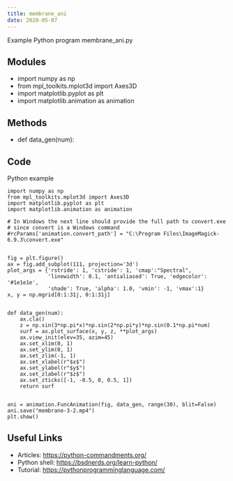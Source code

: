 ```yaml
---
title: membrane_ani
date: 2020-05-07
---
```

Example Python program membrane_ani.py

## Modules

* import numpy as np
* from mpl_toolkits.mplot3d import Axes3D
* import matplotlib.pyplot as plt
* import matplotlib.animation as animation

## Methods

* def data_gen(num):

## Code

Python example

    import numpy as np
    from mpl_toolkits.mplot3d import Axes3D
    import matplotlib.pyplot as plt
    import matplotlib.animation as animation
    
    # In Windows the next line should provide the full path to convert.exe
    # since convert is a Windows command
    #rcParams['animation.convert_path'] = "C:\Program Files\ImageMagick-6.9.3\convert.exe"
    
    
    fig = plt.figure()
    ax = fig.add_subplot(111, projection='3d')
    plot_args = {'rstride': 1, 'cstride': 1, 'cmap':"Spectral",
                 'linewidth': 0.1, 'antialiased': True, 'edgecolor': '#1e1e1e',
                 'shade': True, 'alpha': 1.0, 'vmin': -1, 'vmax':1}
    x, y = np.mgrid[0:1:31j, 0:1:31j]
    
    
    def data_gen(num):
        ax.cla()
        z = np.sin(3*np.pi*x)*np.sin(2*np.pi*y)*np.sin(0.1*np.pi*num)
        surf = ax.plot_surface(x, y, z, **plot_args)
        ax.view_init(elev=35, azim=45)
        ax.set_xlim(0, 1)
        ax.set_ylim(0, 1)
        ax.set_zlim(-1, 1)
        ax.set_xlabel(r"$x$")
        ax.set_ylabel(r"$y$")
        ax.set_zlabel(r"$z$")
        ax.set_zticks([-1, -0.5, 0, 0.5, 1])
        return surf
    
    
    ani = animation.FuncAnimation(fig, data_gen, range(30), blit=False)
    ani.save("membrane-3-2.mp4")
    plt.show()

## Useful Links

- Articles: https://python-commandments.org/
- Python shell: https://bsdnerds.org/learn-python/
- Tutorial: https://pythonprogramminglanguage.com/
